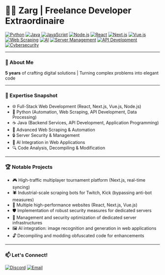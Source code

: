 # 👨‍💻 Zarg | Freelance Developer Extraordinaire

[![Python](https://img.shields.io/badge/-Python-3776AB?style=flat-square&logo=python&logoColor=white)](https://www.python.org/)
[![Java](https://img.shields.io/badge/-Java-007396?style=flat-square&logo=java&logoColor=white)](https://www.java.com/)
[![JavaScript](https://img.shields.io/badge/-JavaScript-F7DF1E?style=flat-square&logo=javascript&logoColor=black)](https://developer.mozilla.org/en-US/docs/Web/JavaScript)
[![Node.js](https://img.shields.io/badge/-Node.js-339933?style=flat-square&logo=node.js&logoColor=white)](https://nodejs.org/)
[![React](https://img.shields.io/badge/-React-61DAFB?style=flat-square&logo=react&logoColor=black)](https://reactjs.org/)
[![Next.js](https://img.shields.io/badge/-Next.js-000000?style=flat-square&logo=next.js&logoColor=white)](https://nextjs.org/)
[![Vue.js](https://img.shields.io/badge/-Vue.js-4FC08D?style=flat-square&logo=vue.js&logoColor=white)](https://vuejs.org/)
[![Web Scraping](https://img.shields.io/badge/-Web%20Scraping-4A154B?style=flat-square&logo=scraping&logoColor=white)](#)
[![AI](https://img.shields.io/badge/-AI-FF6F00?style=flat-square&logo=tensorflow&logoColor=white)](#)
[![Server Management](https://img.shields.io/badge/-Server%20Management-0078D4?style=flat-square&logo=microsoft-azure&logoColor=white)](#)
[![API Development](https://img.shields.io/badge/-API%20Development-009688?style=flat-square&logo=fastapi&logoColor=white)](#)
[![Cybersecurity](https://img.shields.io/badge/-Cybersecurity-003B57?style=flat-square&logo=caddy&logoColor=white)](#)

---

### 🚀 About Me
**5 years** of crafting digital solutions | Turning complex problems into elegant code

---

### 💼 Expertise Snapshot
- 🌐 Full-Stack Web Development (React, Next.js, Vue.js, Node.js)
- 🐍 Python (Automation, Web Scraping, API Development, Data Processing)
- ☕ Java (Backend Services, API Development, Application Programming)
- 🤖 Advanced Web Scraping & Automation
- 🔒 Server Security & Management
- 🧠 AI Integration in Web Applications
- 🔍 Code Analysis, Decompiling & Modification

---

### 🏆 Notable Projects
- 🎮 High-traffic multiplayer tournament platform (Next.js, real-time syncing)
- 🕷️ Industrial-scale scraping bots for Twitch, Kick (bypassing anti-bot measures)
- 🌟 Multiple high-performance websites (React, Next.js, Vue.js)
- 🛡️ Implementation of robust security measures for dedicated servers
- 🧰 Management and security optimization of dedicated server infrastructures
- 🖼️ AI integration: image recognition and generation in web applications
- 🔓 Decompiling and modding obfuscated code for enhancements

---

### 📫 Let's Connect!
[![Discord](https://img.shields.io/badge/-zarg.-7289DA?style=flat-square&logo=discord&logoColor=white)](https://discord.com/)
[![Email](https://img.shields.io/badge/-zarrg.dev@gmail.com-D14836?style=flat-square&logo=gmail&logoColor=white)](mailto:zarrg.dev@gmail.com)
